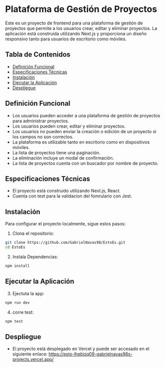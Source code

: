 # Plataforma de Gestión de Proyectos

Este es un proyecto de frontend para una plataforma de gestión de proyectos que permite a los usuarios crear, editar y eliminar proyectos. La aplicación está construida utilizando Next.js y proporciona un diseño responsivo tanto para usuarios de escritorio como móviles.

## Tabla de Contenidos

- [Definición Funcional](#definición-funcional)
- [Especificaciones Técnicas](#especificaciones-técnicas)
- [Instalación](#instalación)
- [Ejecutar la Aplicación](#ejecutar-la-aplicación)
- [Despliegue](#despliegue)

## Definición Funcional

- Los usuarios pueden acceder a una plataforma de gestión de proyectos para administrar proyectos.
- Los usuarios pueden crear, editar y eliminar proyectos.
- Los usuarios no pueden enviar la creación o edición de un proyecto si los campos no son correctos.
- La plataforma es utilizable tanto en escritorio como en dispositivos móviles.
- La lista de proyectos tiene una paginación.
- La eliminación incluye un modal de confirmación.
- La lista de proyectos cuenta con un buscador por nombre de proyecto.

## Especificaciones Técnicas

- El proyecto está construido utilizando Next.js, React.
- Cuenta con test para la validacion del fomrulario con Jest.

## Instalación

Para configurar el proyecto localmente, sigue estos pasos:

1. Clona el repositorio:

```bash
git clone https://github.com/GabrielNavas98/EstoEs.git
cd EstoEs
```

2. Instala Dependencias:

```bash
npm install
```

## Ejecutar la Aplicación

3. Ejectuta la app:

```bash
npm run dev
```

4. corre test:

```bash
npm test
```

## Despliegue

- El proyecto está desplegado en Vercel y puede ser accesado en el siguiente enlace: https://esto-lhebjzq09-gabrielnavas98s-projects.vercel.app/
